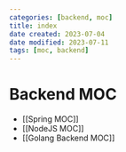```yaml
---
categories: [backend, moc]
title: index
date created: 2023-07-04
date modified: 2023-07-11
tags: [moc, backend]
---
```

# Backend MOC

- [[Spring MOC]]
- [[NodeJS MOC]]
- [[Golang Backend MOC]]
